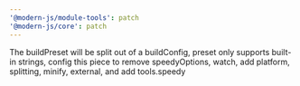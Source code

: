 ```yaml
---
'@modern-js/module-tools': patch
'@modern-js/core': patch
---
```


The buildPreset will be split out of a buildConfig, preset only supports built-in strings, config this piece to remove speedyOptions, watch, add platform, splitting, minify, external, and add tools.speedy
